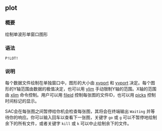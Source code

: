 ## plot 

### 概要

绘制单波形单窗口图形

### 语法

``` {.bash}
P!LOT!
```

### 说明

每个数据文件绘制在单独窗口中，图形的大小由 [xvport](/commands/xvport.md)
和 [yvport](/commands/yvport.md)
决定。每个图形的Y轴范围由数据的极值决定，也可以用
[ylim](/commands/ylim.md) 手动限制Y轴的范围。X轴的范围由
[xlim](/commands/xlim.md) 命令控制。用户可以用
[fileid](/commands/fileid.md) 控制每张图的文件ID，也可以用
[picks](/commands/picks.md) 控制时间标记的显示。

SAC会在每张图之间暂停给你机会检查每张图，其将会在终端输出 `Waiting`
并等待你的响应。你可以输入回车以查看下一张图，关键字 `go` 或 `g`
可以不暂停地绘制余下的所有文件，或者关键字 `kill` 或 `k`
可以中止绘制余下的文件。
